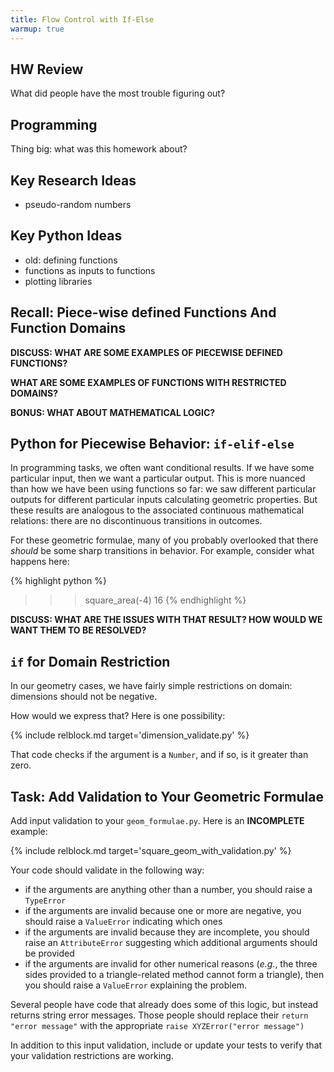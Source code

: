 ```yaml
---
title: Flow Control with If-Else
warmup: true
---
```


## HW Review

What did people have the most trouble figuring out?

## Programming

Thing big: what was this homework about?

## Key Research Ideas

 - pseudo-random numbers

## Key Python Ideas

 - old: defining functions
 - functions as inputs to functions
 - plotting libraries


## Recall: Piece-wise defined Functions And Function Domains

**DISCUSS: WHAT ARE SOME EXAMPLES OF PIECEWISE DEFINED FUNCTIONS?**

**WHAT ARE SOME EXAMPLES OF FUNCTIONS WITH RESTRICTED DOMAINS?**

**BONUS: WHAT ABOUT MATHEMATICAL LOGIC?**

## Python for Piecewise Behavior: `if-elif-else`

In programming tasks, we often want conditional results.  If we have some
particular input, then we want a particular output.  This is more nuanced than
how we have been using functions so far: we saw different particular outputs for
different particular inputs calculating geometric properties.  But these results
are analogous to the associated continuous mathematical relations: there are no
discontinuous transitions in outcomes.

For these geometric formulae, many of you probably overlooked that there *should*
be some sharp transitions in behavior.  For example, consider what happens here:

{% highlight python %}
>>> square_area(-4)
16
{% endhighlight %}

**DISCUSS: WHAT ARE THE ISSUES WITH THAT RESULT? HOW WOULD WE WANT THEM TO BE RESOLVED?**

## `if` for Domain Restriction

In our geometry cases, we have fairly simple restrictions on domain: dimensions should
not be negative.

How would we express that?  Here is one possibility:

{% include relblock.md target='dimension_validate.py' %}

That code checks if the argument is a `Number`, and if so, is it greater than zero.

## Task: Add Validation to Your Geometric Formulae

Add input validation to your `geom_formulae.py`.  Here is an **INCOMPLETE** example:

{% include relblock.md target='square_geom_with_validation.py' %}

Your code should validate in the following way:

 - if the arguments are anything other than a number, you should raise a `TypeError`
 - if the arguments are invalid because one or more are negative, you should raise a `ValueError`
 indicating which ones
 - if the arguments are invalid because they are incomplete, you should raise an `AttributeError`
 suggesting which additional arguments should be provided
 - if the arguments are invalid for other numerical reasons (*e.g.*, the three sides provided
 to a triangle-related method cannot form a triangle), then you should raise a `ValueError`
 explaining the problem.

Several people have code that already does some of this logic, but instead returns string
error messages.  Those people should replace their `return "error message"` with
the appropriate `raise XYZError("error message")`

In addition to this input validation, include or update your tests to verify that
your validation restrictions are working.
